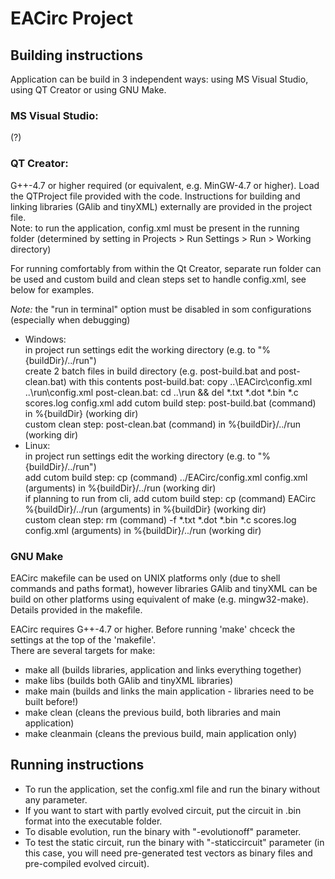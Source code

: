 # EACirc Project

## Building instructions

Application can be build in 3 independent ways: using MS Visual Studio, using QT Creator or using GNU Make.

### MS Visual Studio:

(?)

### QT Creator:

G++-4.7 or higher required (or equivalent, e.g. MinGW-4.7 or higher). Load the QTProject file provided with the code. Instructions for building and linking libraries (GAlib and tinyXML) externally are provided in the project file.  
Note: to run the application, config.xml must be present in the running folder (determined by setting in Projects > Run Settings > Run > Working directory)

For running comfortably from within the Qt Creator, separate run folder can be used and custom build and clean steps set to handle config.xml, see below for examples.

_Note:_ the "run in terminal" option must be disabled in som configurations (especially when debugging)

* Windows:  
    in project run settings edit the working directory (e.g. to "%{buildDir}/../run")  
    create 2 batch files in build directory (e.g. post-build.bat and post-clean.bat) with this contents
    post-build.bat: copy ..\EACirc\config.xml ..\run\config.xml
    post-clean.bat: cd ..\run && del *.txt *.dot *.bin *.c scores.log config.xml
    add cutom build step: post-build.bat (command) in %{buildDir} (working dir)   
    custom clean step: post-clean.bat (command) in %{buildDir}/../run (working dir)
* Linux:  
    in project run settings edit the working directory (e.g. to "%{buildDir}/../run")  
    add cutom build step: cp (command) ../EACirc/config.xml config.xml (arguments) in %{buildDir}/../run (working dir)  
    if planning to run from cli, add cutom build step: cp (command) EACirc %{buildDir}/../run (arguments) in %{buildDir} (working dir)  
    custom clean step: rm (command) -f *.txt *.dot *.bin *.c scores.log config.xml (arguments) in %{buildDir}/../run (working dir)

### GNU Make

EACirc makefile can be used on UNIX platforms only (due to shell commands and paths format), however libraries GAlib and tinyXML can be build on other platforms using equivalent of make (e.g. mingw32-make). Details provided in the makefile.

EACirc requires G++-4.7 or higher. Before running 'make' chceck the settings at the top of the 'makefile'.  
There are several targets for make:

* make all        (builds libraries, application and links everything together)
* make libs       (builds both GAlib and tinyXML libraries)
* make main       (builds and links the main application - libraries need to be built before!)
* make clean      (cleans the previous build, both libraries and main application)
* make cleanmain  (cleans the previous build, main application only)

## Running instructions

* To run the application, set the config.xml file and run the binary without any parameter.
* If you want to start with partly evolved circuit, put the circuit in .bin format into the executable folder.
* To disable evolution, run the binary with "-evolutionoff" parameter.
* To test the static circuit, run the binary with "-staticcircuit" parameter (in this case, you will need pre-generated test vectors as binary files and pre-compiled evolved circuit).
